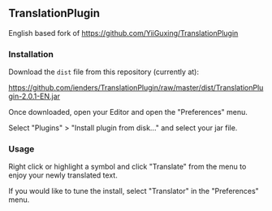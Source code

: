 ## TranslationPlugin

English based fork of https://github.com/YiiGuxing/TranslationPlugin

### Installation

Download the `dist` file from this repository (currently at):

https://github.com/ienders/TranslationPlugin/raw/master/dist/TranslationPlugin-2.0.1-EN.jar

Once downloaded, open your Editor and open the "Preferences" menu.

Select "Plugins" > "Install plugin from disk..." and select your jar file.

### Usage

Right click or highlight a symbol and click "Translate" from the menu to enjoy your newly translated text.

If you would like to tune the install, select "Translator" in the "Preferences" menu.
